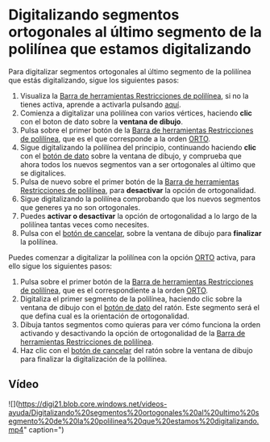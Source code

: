 # Digitalizando segmentos ortogonales al último segmento de la polilínea que estamos digitalizando

Para digitalizar segmentos ortogonales al último segmento de la polilínea que estás digitalizando, sigue los siguientes pasos:

1. Visualiza la [Barra de herramientas Restricciones de polilínea](https://github.com/digi21/docs/tree/7fc627c885c16fb88afc7cc05a6df2a2f4a54563/digi3d-net/primeros-pasos/comenzando-a-utilizar-digi3d.net/comenzando-con-la-ventana-de-dibujo/BarraDeHerramientasRestriccionesDePolilinea.html), si no la tienes activa, aprende a activarla pulsando [aquí](https://github.com/digi21/docs/tree/7fc627c885c16fb88afc7cc05a6df2a2f4a54563/digi3d-net/primeros-pasos/comenzando-a-utilizar-digi3d.net/comenzando-con-la-ventana-de-dibujo/PresentacionDeBarrasHerramientasBasicas.html).
2. Comienza a digitalizar una polilínea con varios vértices, haciendo **clic** con el boton de dato sobre la **ventana de dibujo**.
3. Pulsa sobre el primer botón de la [Barra de herramientas Restricciones de polilínea](https://github.com/digi21/docs/tree/7fc627c885c16fb88afc7cc05a6df2a2f4a54563/digi3d-net/primeros-pasos/comenzando-a-utilizar-digi3d.net/comenzando-con-la-ventana-de-dibujo/BarraDeHerramientasRestriccionesDePolilinea.html), que es el que corresponde a la orden [ORTO](https://github.com/digi21/docs/tree/7fc627c885c16fb88afc7cc05a6df2a2f4a54563/digi3d-net/primeros-pasos/comenzando-a-utilizar-digi3d.net/comenzando-con-la-ventana-de-dibujo/ORTO.html).
4. Sigue digitalizando la polilínea del principio, continuando haciendo **clic** con el [botón de dato](digitalizando-segmentos-ortogonales.md) sobre la ventana de dibujo, y comprueba que ahora todos los nuevos segmentos van a ser ortogonales al último que se digitalices.
5. Pulsa de nuevo sobre el primer botón de la [Barra de herramientas Restricciones de polilínea](https://github.com/digi21/docs/tree/7fc627c885c16fb88afc7cc05a6df2a2f4a54563/digi3d-net/primeros-pasos/comenzando-a-utilizar-digi3d.net/comenzando-con-la-ventana-de-dibujo/BarraDeHerramientasRestriccionesDePolilinea.html), para **desactivar** la opción de ortogonalidad.
6. Sigue digitalizando la polilínea comprobando que los nuevos segmentos que generes ya no son ortogonales.
7. Puedes **activar o desactivar** la opción de ortogonalidad a lo largo de la polilínea tantas veces como necesites.
8. Pulsa con el [botón de cancelar](digitalizando-segmentos-ortogonales.md), sobre la ventana de dibujo para **finalizar** la polilínea.

Puedes comenzar a digitalizar la polilínea con la opción [ORTO](https://github.com/digi21/docs/tree/7fc627c885c16fb88afc7cc05a6df2a2f4a54563/digi3d-net/primeros-pasos/comenzando-a-utilizar-digi3d.net/comenzando-con-la-ventana-de-dibujo/ORTO.html) activa, para ello sigue los siguientes pasos:

1. Pulsa sobre el primer botón de la [Barra de herramientas Restricciones de polilínea](https://github.com/digi21/docs/tree/7fc627c885c16fb88afc7cc05a6df2a2f4a54563/digi3d-net/primeros-pasos/comenzando-a-utilizar-digi3d.net/comenzando-con-la-ventana-de-dibujo/BarraDeHerramientasRestriccionesDePolilinea.html), que es el correspondiente a la orden [ORTO](https://github.com/digi21/docs/tree/7fc627c885c16fb88afc7cc05a6df2a2f4a54563/digi3d-net/primeros-pasos/comenzando-a-utilizar-digi3d.net/comenzando-con-la-ventana-de-dibujo/ORTO.html).
2. Digitaliza el primer segmento de la polilínea, haciendo clic sobre la ventana de dibujo con el [botón de dato](digitalizando-segmentos-ortogonales.md) del ratón. Este segmento será el que defina cual es la orientación de ortogonalidad.
3. Dibuja tantos segmentos como quieras para ver cómo funciona la orden activando y desactivando la opción de ortogonalidad de la [Barra de herramientas Restricciones de polilínea](https://github.com/digi21/docs/tree/7fc627c885c16fb88afc7cc05a6df2a2f4a54563/digi3d-net/primeros-pasos/comenzando-a-utilizar-digi3d.net/comenzando-con-la-ventana-de-dibujo/BarraDeHerramientasRestriccionesDePolilinea.html).
4. Haz clic con el [botón de cancelar](digitalizando-segmentos-ortogonales.md) del ratón sobre la ventana de dibujo para finalizar la digitalización de la polilínea.

## Vídeo

![](https://digi21.blob.core.windows.net/videos-ayuda/Digitalizando%20segmentos%20ortogonales%20al%20ultimo%20segmento%20de%20la%20polilinea%20que%20estamos%20digitalizando.mp4" caption=")

